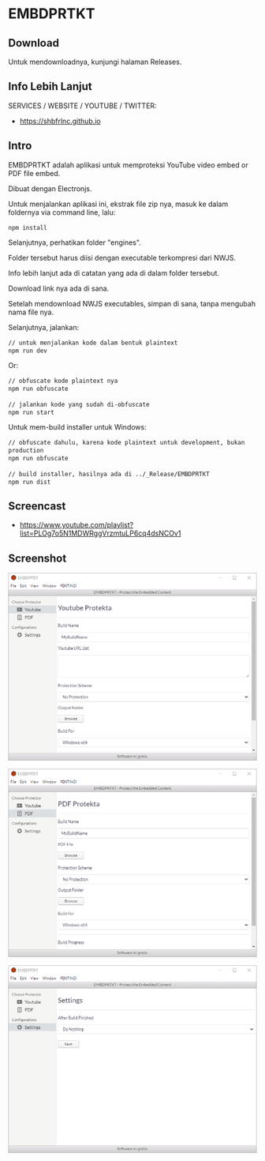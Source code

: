 # EMBDPRTKT

## Download

Untuk mendownloadnya, kunjungi halaman Releases.

## Info Lebih Lanjut

SERVICES / WEBSITE / YOUTUBE / TWITTER:

- https://shbfrlnc.github.io

## Intro

EMBDPRTKT adalah aplikasi untuk memproteksi YouTube video embed or PDF file embed.

Dibuat dengan Electronjs.

Untuk menjalankan aplikasi ini, ekstrak file zip nya, masuk ke dalam foldernya via command line, lalu:

```
npm install
```

Selanjutnya, perhatikan folder "engines".

Folder tersebut harus diisi dengan executable terkompresi dari NWJS.

Info lebih lanjut ada di catatan yang ada di dalam folder tersebut.

Download link nya ada di sana.

Setelah mendownload NWJS executables, simpan di sana, tanpa mengubah nama file nya.

Selanjutnya, jalankan:

```
// untuk menjalankan kode dalam bentuk plaintext
npm run dev
```

Or:

```
// obfuscate kode plaintext nya
npm run obfuscate

// jalankan kode yang sudah di-obfuscate
npm run start
```

Untuk mem-build installer untuk Windows:

```
// obfuscate dahulu, karena kode plaintext untuk development, bukan production
npm run obfuscate

// build installer, hasilnya ada di ../_Release/EMBDPRTKT
npm run dist
```

## Screencast

- https://www.youtube.com/playlist?list=PLOg7o5N1MDWRggVrzmtuLP6cq4dsNCOv1

## Screenshot

![ScreenShot](assets/EMBDPRTKT1.png?raw=true)

![ScreenShot](assets/EMBDPRTKT2.png?raw=true)

![ScreenShot](assets/EMBDPRTKT3.png?raw=true)
